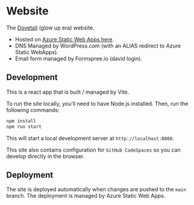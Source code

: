 # Website

The [Dovetail](https://dovetail.co.uk) (glow up era) website.

- Hosted on [Azure Static Web Apps here](https://portal.azure.com/#@daviddavidwhitneyco292.onmicrosoft.com/resource/subscriptions/19148c60-3e4a-465a-bfc0-06941727ea7e/resourcegroups/StaticSites/providers/Microsoft.Web/staticSites/dovetail/staticsite).
- DNS Managed by WordPress.com (with an ALIAS redirect to Azure Static WebApps).
- Email form managed by Formspree.io (david login).

## Development

This is a react app that is built / managed by Vite.

To run the site locally, you'll need to have Node.js installed. Then, run the following commands:

```bash
npm install
npm run start
```

This will start a local development server at `http://localhost:8080`.

This site also contains configuration for `GitHub CodeSpaces` so you can develop directly in the browser.

## Deployment

The site is deployed automatically when changes are pushed to the `main` branch. The deployment is managed by Azure Static Web Apps.
